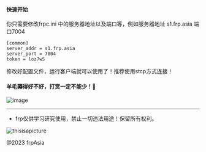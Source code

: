 
#### 快速开始
你只需要修改frpc.ini 中的服务器地址以及端口等，例如服务器地址 s1.frp.asia 端口7004 

```
[common] 
server_addr = s1.frp.asia
server_port = 7004
token = loz7wS
```
修改好配置文件，运行客户端就可以使用了！推荐使用stcp方式连接！

#### 羊毛薅得好不好，打赏一定不能少！🤭

![image](https://user-images.githubusercontent.com/102269230/230557271-3c850342-5a97-46e8-b178-81fea0692334.png)




---
* frp仅供学习研究使用，禁止一切违法用途！保留所有权利。



![thisisapicture](https://tse2-mm.cn.bing.net/th/id/OIP-C.-_Hy7CugwLBZ-wXn4AMFIAHaCk?w=330&h=121&c=7&r=0&o=5&dpr=1.3&pid=1.7)

@2023 frpAsia 

